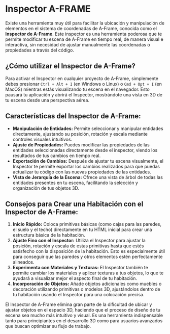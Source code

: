# Inspector A-FRAME

Existe una herramienta muy útil para facilitar la ubicación y manipulación de elementos en el sistema de coordenadas de A-Frame, conocida como el **Inspector de A-Frame**. Este inspector es una herramienta poderosa que te permite modificar tu escena de A-Frame en tiempo real, de manera visual e interactiva, sin necesidad de ajustar manualmente las coordenadas o propiedades a través del código.

## ¿Cómo utilizar el Inspector de A-Frame?

Para activar el Inspector en cualquier proyecto de A-Frame, simplemente debes presionar `Ctrl + Alt + I` (en Windows o Linux) o `Cmd + Opt + I` (en MacOS) mientras estás visualizando tu escena en el navegador. Esto pausará tu aplicación y abrirá el Inspector, mostrándote una vista en 3D de tu escena desde una perspectiva aérea.

## Características del Inspector de A-Frame:

* **Manipulación de Entidades:** Permite seleccionar y manipular entidades directamente, ajustando su posición, rotación y escala mediante controles visuales intuitivos.
* **Ajuste de Propiedades:** Puedes modificar las propiedades de las entidades seleccionadas directamente desde el inspector, viendo los resultados de tus cambios en tiempo real.
* **Exportación de Cambios:** Después de ajustar tu escena visualmente, el Inspector te permite exportar los cambios realizados para que puedas actualizar tu código con las nuevas propiedades de las entidades.
* **Vista de Jerarquía de la Escena:** Ofrece una vista de árbol de todas las entidades presentes en tu escena, facilitando la selección y organización de tus objetos 3D.

## Consejos para Crear una Habitación con el Inspector de A-Frame:

1. **Inicio Rápido:** Coloca primitivas básicas (como cajas para las paredes, el suelo y el techo) directamente en tu HTML inicial para crear una estructura básica de la habitación.
2. **Ajuste Fino con el Inspector:** Utiliza el Inspector para ajustar la posición, rotación y escala de estas primitivas hasta que estés satisfecho con la disposición de la habitación. Esto es especialmente útil para conseguir que las paredes y otros elementos estén perfectamente alineados.
3. **Experimenta con Materiales y Texturas:** El Inspector también te permite cambiar los materiales y aplicar texturas a tus objetos, lo que te ayudará a visualizar mejor el aspecto final de tu habitación.
4. **Incorporación de Objetos:** Añade objetos adicionales como muebles o decoración utilizando primitivas o modelos 3D, ajustándolos dentro de tu habitación usando el Inspector para una colocación precisa.

El Inspector de A-Frame elimina gran parte de la dificultad de ubicar y ajustar objetos en el espacio 3D, haciendo que el proceso de diseño de tu escena sea mucho más intuitivo y visual. Es una herramienta indispensable tanto para principiantes en el desarrollo 3D como para usuarios avanzados que buscan optimizar su flujo de trabajo.

